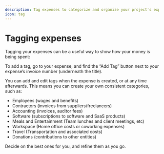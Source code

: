 ```yaml
---
description: Tag expenses to categorize and organize your project's expenditure.
icon: tag
---
```


# Tagging expenses

Tagging your expenses can be a useful way to show how your money is being spent:

To add a tag, go to your expense, and find the “Add Tag” button next to your expense’s invoice number (underneath the title).

You can add and edit tags when the expense is created, or at any time afterwards. This means you can create your own consistent categories, such as:

* Employees (wages and benefits)
* Contractors (invoices from suppliers/freelancers)
* Accounting (invoices, auditor fees)
* Software (subscriptions to software and SaaS products)
* Meals and Entertainment (Team lunches and client meetings, etc)
* Workspace (Home office costs or coworking expenses)
* Travel (Transportation and associated costs)
* Donations (contributions to other entities)

Decide on the best ones for you, and refine them as you go.&#x20;
